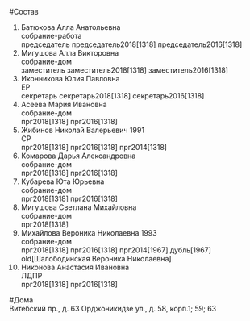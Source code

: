 #Состав  
1. Батюкова Алла Анатольевна  
    собрание-работа  
    председатель председатель2018[1318] председатель2016[1318]  
2. Мигушова Алла Викторовна  
    собрание-дом  
    заместитель заместитель2018[1318] заместитель2016[1318]  
3. Иконникова Юлия Павловна  
    ЕР  
    секретарь секретарь2018[1318] секретарь2016[1318]  
4. Асеева Мария Ивановна  
    собрание-дом  
    прг2018[1318] прг2016[1318]  
5. Жибинов Николай Валерьевич 1991  
    СР  
    прг2018[1318] прг2016[1318] прг2014[1318]  
6. Комарова Дарья Александровна  
    собрание-дом  
    прг2018[1318] прг2016[1318]  
7. Кубарева Юта Юрьевна  
    собрание-дом  
    прг2018[1318] прг2016[1318]  
8. Мигушова Светлана Михайловна  
    собрание-дом  
    прг2018[1318]  
9. Михайлова Вероника Николаевна 1993  
    собрание-дом  
    прг2018[1318] прг2016[1318] прг2014[1967] дубль[1967] old[Шалободинская Вероника Николаевна]  
10. Никонова Анастасия Ивановна  
    ЛДПР  
    прг2018[1318] прг2016[1318]  

#Дома  
Витебский пр., д. 63 Орджоникидзе ул., д. 58, корп.1; 59; 63  
  
